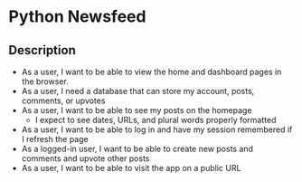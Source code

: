 # Python Newsfeed

## Description

* As a user, I want to be able to view the home and dashboard pages in the browser.
* As a user, I need a database that can store my account, posts, comments, or upvotes
* As a user, I want to be able to see my posts on the homepage
    * I expect to see dates, URLs, and plural words properly formatted
* As a user, I want to be able to log in and have my session remembered if I refresh the page
* As a logged-in user, I want to be able to create new posts and comments and upvote other posts
* As a user, I want to be able to visit the app on a public URL
